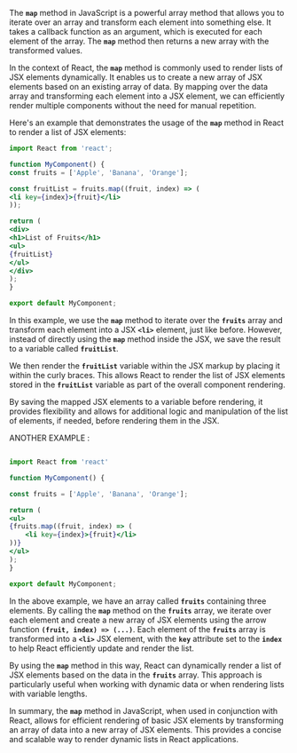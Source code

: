 The **`map`** method in JavaScript is a powerful array method that allows you to iterate over an array and transform each element into something else. It takes a callback function as an argument, which is executed for each element of the array. The **`map`** method then returns a new array with the transformed values.

In the context of React, the **`map`** method is commonly used to render lists of JSX elements dynamically. It enables us to create a new array of JSX elements based on an existing array of data. By mapping over the data array and transforming each element into a JSX element, we can efficiently render multiple components without the need for manual repetition.

Here's an example that demonstrates the usage of the **`map`** method in React to render a list of JSX elements:

```jsx
import React from 'react';

function MyComponent() {
const fruits = ['Apple', 'Banana', 'Orange'];

const fruitList = fruits.map((fruit, index) => (
<li key={index}>{fruit}</li>
));

return (
<div>
<h1>List of Fruits</h1>
<ul>
{fruitList}
</ul>
</div>
);
}

export default MyComponent;
```

In this example, we use the **`map`** method to iterate over the **`fruits`** array and transform each element into a JSX **`<li>`** element, just like before. However, instead of directly using the **`map`** method inside the JSX, we save the result to a variable called **`fruitList`**.

We then render the **`fruitList`** variable within the JSX markup by placing it within the curly braces. This allows React to render the list of JSX elements stored in the **`fruitList`** variable as part of the overall component rendering.

By saving the mapped JSX elements to a variable before rendering, it provides flexibility and allows for additional logic and manipulation of the list of elements, if needed, before rendering them in the JSX.

ANOTHER EXAMPLE :

```jsx

import React from 'react'

function MyComponent() {

const fruits = ['Apple', 'Banana', 'Orange'];

return (
<ul>
{fruits.map((fruit, index) => (
	<li key={index}>{fruit}</li>
))}
</ul>
);
}

export default MyComponent;
```

In the above example, we have an array called **`fruits`** containing three elements. By calling the **`map`** method on the **`fruits`** array, we iterate over each element and create a new array of JSX elements using the arrow function **`(fruit, index) => (...)`**. Each element of the **`fruits`** array is transformed into a **`<li>`** JSX element, with the **`key`** attribute set to the **`index`** to help React efficiently update and render the list.

By using the **`map`** method in this way, React can dynamically render a list of JSX elements based on the data in the **`fruits`** array. This approach is particularly useful when working with dynamic data or when rendering lists with variable lengths.

In summary, the **`map`** method in JavaScript, when used in conjunction with React, allows for efficient rendering of basic JSX elements by transforming an array of data into a new array of JSX elements. This provides a concise and scalable way to render dynamic lists in React applications.